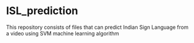 # ISL_prediction
This repository consists of files that can predict Indian Sign Language from a video using SVM machine learning algorithm

